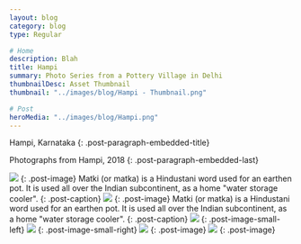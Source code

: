 ```yaml
---
layout: blog
category: blog
type: Regular

# Home
description: Blah
title: Hampi
summary: Photo Series from a Pottery Village in Delhi
thumbnailDesc: Asset Thumbnail
thumbnail: "../images/blog/Hampi - Thumbnail.png"

# Post
heroMedia: "../images/blog/Hampi.png"
---
```


Hampi, Karnataka
{: .post-paragraph-embedded-title}

Photographs from Hampi, 2018
{: .post-paragraph-embedded-last}




<img src="https://i.imgur.com/NYH4Z2L.jpg" data-src="https://i.imgur.com/KeGpstf.jpg" class="lazyload blur-up">
{: .post-image} 
Matki (or matka) is a Hindustani word used for an earthen pot. It is used all over the Indian subcontinent, as a home "water storage cooler".
{: .post-caption}

<img src="https://i.imgur.com/bBsa3d4.jpg" data-src="https://i.imgur.com/o1VDfsr.jpg" class="lazyload blur-up">
{: .post-image} 
Matki (or matka) is a Hindustani word used for an earthen pot. It is used all over the Indian subcontinent, as a home "water storage cooler".
{: .post-caption}

<img src="https://i.imgur.com/amfC5qu.jpg" data-src="https://i.imgur.com/Xwv1dp2.jpg" class="lazyload blur-up">
{: .post-image-small-left}

<img src="https://i.imgur.com/fjqIVNv.jpg" data-src="https://i.imgur.com/VP0JOy0.jpg" class="lazyload blur-up">
{: .post-image-small-right}

<img src="https://i.imgur.com/gN6B6cv.jpg" data-src="https://i.imgur.com/30kT60d.jpg" class="lazyload blur-up">
{: .post-image} 

<img src="https://i.imgur.com/t6lNqV2.jpg" data-src="https://i.imgur.com/Ttrrg7X.jpg" class="lazyload blur-up">
{: .post-image} 



















